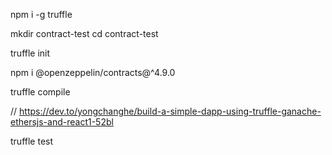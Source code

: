 npm i -g truffle

mkdir contract-test
cd contract-test

truffle init

npm i @openzeppelin/contracts@^4.9.0

truffle compile

// https://dev.to/yongchanghe/build-a-simple-dapp-using-truffle-ganache-ethersjs-and-react1-52bl

truffle test
